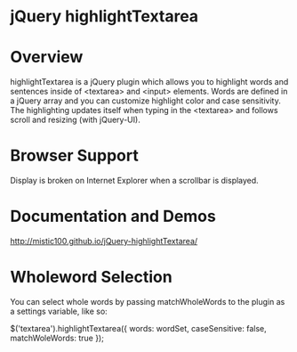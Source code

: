 jQuery highlightTextarea
========================

# Overview
highlightTextarea is a jQuery plugin which allows you to highlight words and sentences inside of &lt;textarea&gt; and &lt;input&gt; elements. Words are defined in a jQuery array and you can customize highlight color and case sensitivity. The highlighting updates itself when typing in the &lt;textarea&gt; and follows scroll and resizing (with jQuery-UI).

# Browser Support
Display is broken on Internet Explorer when a scrollbar is displayed.

# Documentation and Demos
http://mistic100.github.io/jQuery-highlightTextarea/

# Wholeword Selection
You can select whole words by passing matchWholeWords to the plugin as a settings variable, like so:

  $('textarea').highlightTextarea({
    words: wordSet,
    caseSensitive: false,
    matchWoleWords: true
  });